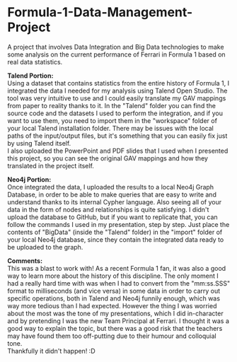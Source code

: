 # Formula-1-Data-Management-Project
A project that involves Data Integration and Big Data technologies to make some analysis on the current performance of Ferrari in Formula 1 based on real data statistics.


<b>Talend Portion:</b><br/>
Using a dataset that contains statistics from the entire history of Formula 1, I integrated the data I needed for my analysis using Talend Open Studio. The tool was very intuitive to use and I could easily translate my GAV mappings from paper to reality thanks to it. In the "Talend" folder you can find the source code and the datasets I used to perform the integration, and if you want to use them, you need to import them in the "workspace" folder of your local Talend installation folder. There may be issues with the local paths of the input/output files, but it's something that you can easily fix just by using Talend itself.<br/>
I also uploaded the PowerPoint and PDF slides that I used when I presented this project, so you can see the original GAV mappings and how they translated in the project itself.


<b>Neo4j Portion:</b><br/>
Once integrated the data, I uploaded the results to a local Neo4j Graph Database, in order to be able to make queries that are easy to write and understand thanks to its internal Cypher language. Also seeing all of your data in the form of nodes and relationships is quite satisfying. I didn't upload the database to GitHub, but if you want to replicate that, you can follow the commands I used in my presentation, step by step. Just place the contents of "BigData" (inside the "Talend" folder) in the "import" folder of your local Neo4j database, since they contain the integrated data ready to be uploaded to the graph.


<b>Comments:</b><br/>
This was a blast to work with! As a recent Formula 1 fan, it was also a good way to learn more about the history of this discipline. The only moment I had a really hard time with was when I had to convert from the "mm:ss.SSS" format to milliseconds (and vice versa) in some data in order to carry out specific operations, both in Talend and Neo4j funnily enough, which was way more tedious than I had expected. However the thing I was worried about the most was the tone of my presentations, which I did in-character and by pretending I was the new Team Principal at Ferrari. I thought it was a good way to explain the topic, but there was a good risk that the teachers may have found them too off-putting due to their humour and colloquial tone.<br/>
Thankfully it didn't happen! :D
